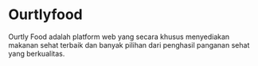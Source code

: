 # Ourtlyfood

Ourtly Food adalah platform web yang secara khusus menyediakan makanan sehat terbaik dan banyak pilihan dari penghasil panganan sehat yang berkualitas.
